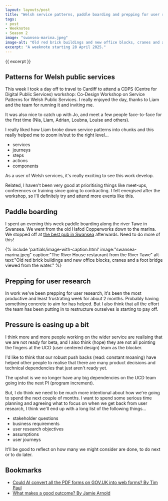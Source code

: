 ```yaml
---
layout: layouts/post
title: "Welsh service patterns, paddle boarding and prepping for user research"
tags:
- post
- Weeknotes
- Season 2
image: "swansea-marina.jpeg"
image-alt: "Old red brick buildings and new office blocks, cranes and a foot bridge viewed from the water."
excerpt: "A weeknote starting 28 April 2025."
--- 
```


{{ excerpt }}

## Patterns for Welsh public services

This week I took a day off to travel to Cardiff to attend a CDPS (Centre for Digital Public Services) workshop: Co-Design Workshop on Service Patterns for Welsh Public Services. I really enjoyed the day, thanks to Liam and the team for running it and inviting me.

It was also nice to catch up with Jo, and meet a few people face-to-face for the first time (Nia, Liam, Adrian, Loubna, Louise and others).

I really liked how Liam broke down service patterns into chunks and this really helped me to zoom in/out to the right level…

- services
- journeys
- steps
- actions 
- components 

As a user of Welsh services, it's really exciting to see this work develop.

Related, I haven't been very good at prioritising things like meet-ups, conferences or training since going to contracting. I felt energised after the workshop, so I'll definitely try and attend more events like this.

## Paddle boarding

I spent an evening this week paddle boarding along the river Tawe in Swansea. We went from the old Hafod Copperworks down to the marina. We stopped off at [the best pub in Swansea](https://beerriffbrewing.com/pages/taproom/) afterwards. Need to do more of this!

{%
  include 'partials/image-with-caption.html'
  image:"swansea-marina.jpeg"
  caption:"The River House restaurant from the River Tawe"
  alt-text:"Old red brick buildings and new office blocks, cranes and a foot bridge viewed from the water."
%}

## Prepping for user research

In work we've been prepping for user research, it's been the most productive and least frustrating week for about 2 months. Probably having something concrete to aim for has helped. But I also think that all the effort the team has been putting in to restructure ourselves is starting to pay off.

## Pressure is easing up a bit

I think more and more people working on the wider service are realising that we are not ready for beta, and I also think (hope) they are not all pointing the fingers at the UCD (user centered design) team as the blocker.

I'd like to think that our robust push backs (read: constant moaning) have helped other people to realise that there are many product decisions and technical dependencies that just aren't ready yet.

The upshot is we no longer have any big dependencies on the UCD team going into the next PI (program increment).

But, I do think we need to be much more intentional about how we're going to spend the next couple of months. I want to spend some serious time planning and agreeing what to focus on when we get back from user research, I think we'll end up with a long list of the following things…

- stakeholder questions
- business requirements 
- user research objectives
- assumptions
- user journeys

It'll be good to reflect on how many we might consider are done, to do next or to do later.

## Bookmarks

- [Could AI convert all the PDF forms on GOV.UK into web forms? By Tim Paul](https://www.timpaul.co.uk/posts/could-ai-convert-all-the-pdf-forms-on-gov-uk-into-web-forms/)
- [What makes a good outcome? By Jamie Arnold](https://www.jamiearnold.com/blog/2025/5/1/what-makes-a-good-outcome)